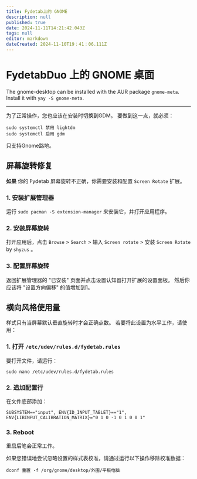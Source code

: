 ```yaml
---
title: Fydetab上的 GNOME
description: null
published: true
date: 2024-11-11T14:21:42.043Z
tags: null
editor: markdown
dateCreated: 2024-11-10T19：41：06.111Z
---
```


# FydetabDuo 上的 GNOME 桌面

The gnome-desktop can be installed with the AUR package `gnome-meta`.
Install it with `yay -S gnome-meta`.

---

为了正常操作，您也应该在安装时切换到GDM。 要做到这一点，就必须：

```
sudo systemctl 禁用 lightdm
sudo systemctl 启用 gdm
```

只支持Gnome路地。

## 屏幕旋转修复

**如果** 你的 Fydetab 屏幕旋转不正确，你需要安装和配置 `Screen Rotate` 扩展。

### 1. 安装扩展管理器

运行 `sudo pacman -S extension-manager` 来安装它，并打开应用程序。

### 2. 安装屏幕旋转

打开应用后，点击 `Browse` > `Search` > 输入 `Screen rotate` > 安装 `Screen Rotate` by `shyzus` 。

### 3. 配置屏幕旋转

返回扩展管理器的 "已安装" 页面并点击设置认知器打开扩展的设置面板。
然后你应该将 "设置方向偏移" 的值增加到1。

## 横向风格使用量

样式只有当屏幕默认垂直旋转时才会正确点数。
若要将此设置为水平工作，请使用：

### 1. 打开 `/etc/udev/rules.d/fydetab.rules`

要打开文件，请运行：

```
sudo nano /etc/udev/rules.d/fydetab.rules
```

### 2. 追加配置行

在文件底部添加：

```
SUBSYSTEM=="input", ENV{ID_INPUT_TABLET}=="1", ENV{LIBINPUT_CALIBRATION_MATRIX}="0 1 0 -1 0 1 0 0 1"
```

### 3. Reboot

重启后笔会正常工作。

如果您错误地尝试忽略设置的样式表校准，请通过运行以下操作移除校准数据：

```
dconf 重置 -f /org/gnome/desktop/外围/平板电脑
```
